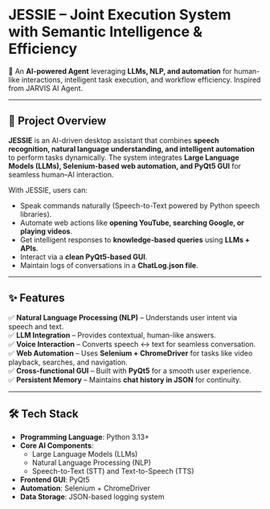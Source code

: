 # **JESSIE – Joint Execution System with Semantic Intelligence & Efficiency**  
🚀 An **AI-powered Agent** leveraging **LLMs, NLP, and automation** for human-like interactions, intelligent task execution, and workflow efficiency. Inspired from JARVIS AI Agent.  

---

## 📌 **Project Overview**  
**JESSIE** is an AI-driven desktop assistant that combines **speech recognition, natural language understanding, and intelligent automation** to perform tasks dynamically. The system integrates **Large Language Models (LLMs), Selenium-based web automation, and PyQt5 GUI** for seamless human–AI interaction.  

With JESSIE, users can:  
- Speak commands naturally (Speech-to-Text powered by Python speech libraries).  
- Automate web actions like **opening YouTube, searching Google, or playing videos**.  
- Get intelligent responses to **knowledge-based queries** using **LLMs + APIs**.  
- Interact via a **clean PyQt5-based GUI**.  
- Maintain logs of conversations in a **ChatLog.json file**.  

---

## ✨ **Features**  
✅ **Natural Language Processing (NLP)** – Understands user intent via speech and text.  
✅ **LLM Integration** – Provides contextual, human-like answers.  
✅ **Voice Interaction** – Converts speech ↔ text for seamless conversation.  
✅ **Web Automation** – Uses **Selenium + ChromeDriver** for tasks like video playback, searches, and navigation.  
✅ **Cross-functional GUI** – Built with **PyQt5** for a smooth user experience.  
✅ **Persistent Memory** – Maintains **chat history in JSON** for continuity.  

---

## 🛠️ **Tech Stack**  
- **Programming Language**: Python 3.13+  
- **Core AI Components**:  
  - Large Language Models (LLMs)  
  - Natural Language Processing (NLP)  
  - Speech-to-Text (STT) and Text-to-Speech (TTS)  
- **Frontend GUI**: PyQt5  
- **Automation**: Selenium + ChromeDriver  
- **Data Storage**: JSON-based logging system  



